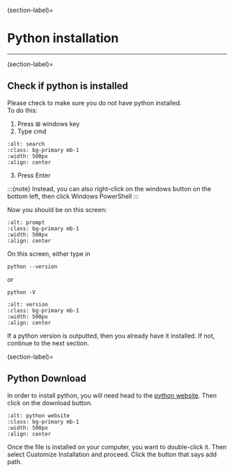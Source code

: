 (section-label)=
# Python installation

---

(section-label)=
## Check if python is installed
Please check to make sure you do not have python installed.\
To do this:
1) Press ⊞ windows key
2) Type cmd
```{image} cmdsearch.png
:alt: search
:class: bg-primary mb-1
:width: 500px
:align: center
```
3) Press Enter

:::{note}
Instead, you can also right-click on the windows button on the bottom left, then click Windows PowerShell
:::

Now you should be on this screen:
```{image} commandprompt.png
:alt: prompt
:class: bg-primary mb-1
:width: 500px
:align: center
```
On this screen, either type in
```
python --version
```
*or*
```
python -V
```
```{image} pythonversion.PNG
:alt: version
:class: bg-primary mb-1
:width: 500px
:align: center
```
If a python version is outputted, then you already have it installed. If not, continue to the next section.

(section-label)=
## Python Download

In order to install python, you will need head to the <a href="https://www.python.org/downloads/" target="_blank">python website</a>. Then click on the download button.
```{image} pythonwebsite.png
:alt: python website
:class: bg-primary mb-1
:width: 500px
:align: center
```
Once the file is installed on your computer, you want to double-click it. Then select Customize Installation and proceed. Click the button that says add path.
